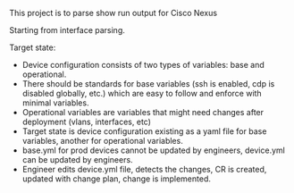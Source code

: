 This project is to parse show run output for Cisco Nexus

Starting from interface parsing.

Target state:
- Device configuration consists of two types of variables: base and operational. 
- There should be standards for base variables (ssh is enabled, cdp is disabled globally, etc.) which are easy to follow and enforce with minimal variables.
- Operational variables are variables that might need changes after deployment (vlans, interfaces, etc)
- Target state is device configuration existing as a yaml file for base variables, another for operational variables.
- base.yml for prod devices cannot be updated by engineers, device.yml can be updated by engineers.
- Engineer edits device.yml file, <something> detects the changes, CR is created, updated with change plan, change is implemented.
